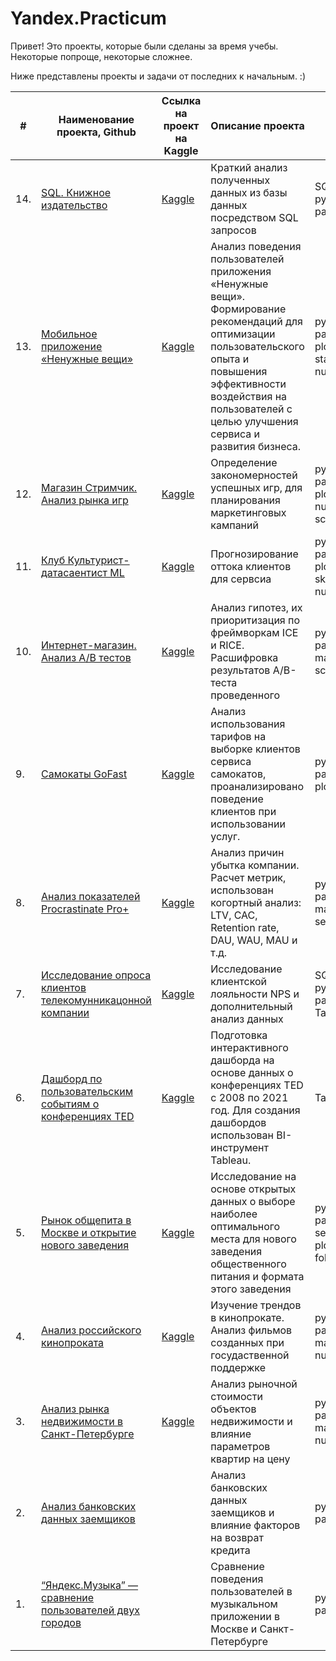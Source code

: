 # Yandex.Practicum

Привет! Это проекты, которые были сделаны за время учебы. Некоторые попроще, некоторые сложнее. 

Ниже представлены проекты и задачи от последних к начальным. :) 


| #    | Наименование проекта, Github        | Ссылка на проект на Kaggle                                                                       | Описание проекта                                                                                                                                    | Стек                                                         |
| ---- | ----------------------------------- |--------------------------------------------------------------------------------------------------| ----------------------------------------------------------------------------------------------------------------------------------------------------| ------------------------------------------------------------ |
| 14.  | [SQL. Книжное издательство](https://github.com/warmduck/Yandex-Practicum/tree/main/14.%20SQL%20%D0%B7%D0%B0%D0%B4%D0%B0%D1%87%D0%B8.%20%D0%9A%D0%BD%D0%B8%D0%B6%D0%BD%D0%BE%D0%B5%20%D0%B8%D0%B7%D0%B4%D0%B0%D1%82%D0%B5%D0%BB%D1%8C%D1%81%D1%82%D0%B2%D0%BE) | [Kaggle](https://www.kaggle.com/code/warmduck/14-sql)                                                 | Краткий анализ полученных данных из базы данных посредством SQL запросов                                                                            | SQL, python, pandas     |
| 13.  | [Мобильное приложение «Ненужные вещи»](https://github.com/warmduck/Yandex-Practicum/tree/main/13.%20%D0%9D%D0%B5%D0%BD%D1%83%D0%B6%D0%BD%D1%8B%D0%B5%20%D0%B2%D0%B5%D1%89%D0%B8) | [Kaggle](https://www.kaggle.com/code/warmduck/13-practicum)                                  | Анализ поведения пользователей приложения «Ненужные вещи». Формирование рекомендаций для оптимизации пользовательского опыта и повышения эффективности воздействия на пользователей с целью улучшения сервиса и развития бизнеса. | python, pandas, plotly, statsmodels, numpy     |
| 12.  | [Магазин Стримчик. Анализ рынка игр](https://github.com/warmduck/Yandex-Practicum/tree/main/12.%20%D0%98%D0%BD%D1%82%D0%B5%D1%80%D0%BD%D0%B5%D1%82-%D0%BC%D0%B0%D0%B3%D0%B0%D0%B7%D0%B8%D0%BD%20%D0%A1%D1%82%D1%80%D0%B8%D0%BC%D1%87%D0%B8%D0%BA.%20%D0%90%D0%BD%D0%B0%D0%BB%D0%B8%D0%B7%20%D1%80%D1%8B%D0%BD%D0%BA%D0%B0%20%D0%B8%D0%B3%D1%80) | [Kaggle](https://www.kaggle.com/code/warmduck/12-practicum)                                  | Определение закономерностей успешных игр, для планирования маркетинговых кампаний                                                                   | python, pandas, plotly, numpy, scipy     |
| 11.  | [Клуб Культурист-датасаентист ML](https://github.com/warmduck/Yandex-Practicum/tree/main/11.%20%D0%9A%D1%83%D0%BB%D1%8C%D1%82%D1%83%D1%80%D0%B8%D1%81%D1%82-%D0%B4%D0%B0%D1%82%D0%B0%D1%81%D0%B0%D0%B5%D0%BD%D1%82%D0%B8%D1%81%D1%82_ml) | [Kaggle](https://www.kaggle.com/code/warmduck/11-practicum-ml)                                  | Прогнозирование оттока клиентов для сервсиа                                                                                                         | python, pandas, plotly, sklearn, numpy     |
| 10.  | [Интернет-магазин. Анализ A/B тестов](https://github.com/warmduck/Yandex-Practicum/tree/main/10.%20%D0%98%D0%BD%D1%82%D0%B5%D1%80%D0%BD%D0%B5%D1%82-%D0%BC%D0%B0%D0%B3%D0%B0%D0%B7%D0%B8%D0%BD.%20%D0%90%D0%BD%D0%B0%D0%BB%D0%B8%D0%B7%20A%D0%92%20%D1%82%D0%B5%D1%81%D1%82%D0%BE%D0%B2) | [Kaggle](https://www.kaggle.com/code/warmduck/10-practicum-a-b)                             | Анализ гипотез, их приоритизация по фреймворкам ICE и RICE. Расшифровка результатов A/B-теста проведенного                                          | python, pandas, matplotlib, scipy     |
| 9.   | [Самокаты GoFast](https://github.com/warmduck/Yandex-Practicum/tree/main/9.%20%D0%A1%D0%B5%D1%80%D0%B2%D0%B8%D1%81%20%D1%81%D0%B0%D0%BC%D0%BE%D0%BA%D0%B0%D1%82%D0%BE%D0%B2%20GoFast) | [Kaggle](https://www.kaggle.com/code/warmduck/9-practicum-gofast)                                               | Анализ использования тарифов на выборке клиентов сервиса самокатов, проанализировано поведение клиентов при использовании услуг.                    | python, pandas, plotly |
| 8.   | [Анализ показателей Procrastinate Pro+](https://github.com/warmduck/Yandex-Practicum/tree/main/8.%20%D0%9C%D0%BE%D0%B1%D0%B8%D0%BB%D1%8C%D0%BD%D0%BE%D0%B5%20%D0%BF%D1%80%D0%B8%D0%BB%D0%BE%D0%B6%D0%B5%D0%BD%D0%B8%D0%B5%20Procrastinate%20Pro%2B) | [Kaggle](https://www.kaggle.com/code/warmduck/8-practicum-procrastinate-pro)              | Анализ причин убытка компании. Расчет метрик, использован когортный анализ: LTV, CAC, Retention rate, DAU, WAU, MAU и т.д.                          | python, pandas, matplotlib, seaborn  |
| 7.   | [Исследование опроса клиентов телекомунникацонной компании](https://github.com/warmduck/Yandex-Practicum/tree/main/7.%20%D0%A2%D0%B5%D0%BB%D0%B5%D0%BA%D0%BE%D0%BC%D0%BC%D1%83%D0%BD%D0%B8%D0%BA%D0%B0%D1%86%D0%B8%D0%B8) | [Kaggle](https://www.kaggle.com/code/warmduck/7-practicum)             | Исследование клиентской лояльности NPS и дополнительный анализ данных                                                                               | SQL, python, pandas, Tableau    |
| 6.   | [Дашборд по пользовательским событиям о конференциях TED](https://github.com/warmduck/Yandex-Practicum/tree/main/6.%20%D0%98%D1%81%D1%81%D0%BB%D0%B5%D0%B4%D0%BE%D0%B2%D0%B0%D0%BD%D0%B8%D0%B5%20%D0%B8%20%D0%B0%D0%BD%D0%B0%D0%BB%D0%B8%D0%B7%20%D0%B2%D1%8B%D1%81%D1%82%D1%83%D0%BF%D0%BB%D0%B5%D0%BD%D0%B8%D0%B9%20TED%202008-2021) | [Kaggle](https://www.kaggle.com/code/warmduck/6-practicum-ted-2008-2021) | Подготовка интерактивного дашборда на основе данных о конференциях TED c 2008 по 2021 год. Для создания дашбордов использован BI-инструмент Tableau.| Tableau     |
| 5.   | [Рынок общепита в Москве и открытие нового заведения](https://github.com/warmduck/Yandex-Practicum/tree/main/5.%20%D0%9E%D1%82%D0%BA%D1%80%D1%8B%D1%82%D0%B8%D0%B5%20%D0%BA%D0%BE%D1%84%D0%B5%D0%B9%D0%BD%D0%B8%20%D0%B2%20%D0%9C%D0%BE%D1%81%D0%BA%D0%B2%D0%B5) | [Kaggle](https://www.kaggle.com/code/warmduck/5-practicum)                   | Исследование на основе открытых данных о выборе наиболее оптимального места для нового заведения общественного питания и формата этого заведения    | python, pandas, seaborn, plotly, folium    |
| 4.   | [Анализ российского кинопроката](https://github.com/warmduck/Yandex-Practicum/tree/main/4.%20%D0%98%D1%81%D1%81%D0%BB%D0%B5%D0%B4%D0%BE%D0%B2%D0%B0%D0%BD%D0%B8%D0%B5%20%D0%B2%D1%8B%D0%BF%D1%83%D1%81%D0%BA%D0%B0%D0%B5%D0%BC%D1%8B%D1%85%20%D0%B7%D0%B0%20%D1%81%D1%87%D0%B5%D1%82%20%D0%B3%D0%BE%D1%81.%D0%B1%D1%8E%D0%B4%D0%B6%D0%B5%D1%82%D0%B0%20%D1%84%D0%B8%D0%BB%D1%8C%D0%BC%D0%BE%D0%B2) | [Kaggle](https://www.kaggle.com/code/warmduck/4-practicum)                                        | Изучение трендов в кинопрокате. Анализ фильмов созданных при госудаственной поддержке                                                               | python, pandas, matplotlib, numpy  |
| 3.   | [Анализ рынка недвижимости в Санкт-Петербурге](https://github.com/warmduck/Yandex-Practicum/tree/main/3.%20%D0%98%D1%81%D1%81%D0%BB%D0%B5%D0%B4%D0%BE%D0%B2%D0%B0%D0%BD%D0%B8%D0%B5%20%D1%80%D1%8B%D0%BD%D0%BA%D0%B0%20%D0%BD%D0%B5%D0%B4%D0%B2%D0%B8%D0%B6%D0%B8%D0%BC%D0%BE%D1%81%D1%82%D0%B8%20%D0%B2%20%D0%A1%D0%9F%D0%B1) | [Kaggle](https://www.kaggle.com/code/warmduck/3-practicum)                            | Анализ рыночной стоимости объектов недвижимости и влияние параметров квартир на цену                                                                | python, pandas, matplotlib, numpy |
| 2.   | [Анализ банковских данных заемщиков](https://github.com/warmduck/Yandex-Practicum/tree/main/2.%20%D0%98%D1%81%D1%81%D0%BB%D0%B5%D0%B4%D0%BE%D0%B2%D0%B0%D0%BD%D0%B8%D0%B5%20%D0%BD%D0%B0%D0%B4%D1%91%D0%B6%D0%BD%D0%BE%D1%81%D1%82%D0%B8%20%D0%B7%D0%B0%D1%91%D0%BC%D1%89%D0%B8%D0%BA%D0%BE%D0%B2%20%D0%B1%D0%B0%D0%BD%D0%BA%D0%B0) |                                                                                               | Анализ банковских данных заемщиков и влияние факторов на возврат кредита                                                                            | python, pandas |
| 1.   | [“Яндекс.Музыка” — сравнение пользователей двух городов](https://github.com/warmduck/Yandex-Practicum/tree/main/1.%20%D0%9C%D1%83%D0%B7%D1%8B%D0%BA%D0%B0%20%D0%B1%D0%BE%D0%BB%D1%8C%D1%88%D0%B8%D1%85%20%D0%B3%D0%BE%D1%80%D0%BE%D0%B4%D0%BE%D0%B2) |                                                                           | Сравнение поведения пользователей в музыкальном приложении в Москве и Санкт-Петербурге                                                              | python, pandas     |
